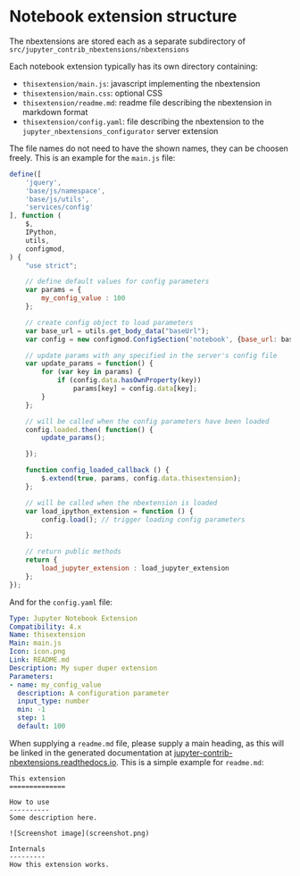 Notebook extension structure
============================

The nbextensions are stored each as a separate subdirectory of
`src/jupyter_contrib_nbextensions/nbextensions`

Each notebook extension typically has its own directory containing:

* `thisextension/main.js`: javascript implementing the nbextension
* `thisextension/main.css`: optional CSS
* `thisextension/readme.md`: readme file describing the nbextension in markdown format
* `thisextension/config.yaml`: file describing the nbextension to the `jupyter_nbextensions_configurator` server extension

The file names do not need to have the shown names, they can be choosen freely.
This is an example for the `main.js` file:

```javascript
define([
    'jquery',
    'base/js/namespace',
    'base/js/utils',
    'services/config'
], function (
    $,
    IPython,
    utils,
    configmod,
) {
    "use strict";

    // define default values for config parameters
    var params = {
        my_config_value : 100
    };

    // create config object to load parameters
    var base_url = utils.get_body_data("baseUrl");
    var config = new configmod.ConfigSection('notebook', {base_url: base_url});

    // update params with any specified in the server's config file
    var update_params = function() {
        for (var key in params) {
            if (config.data.hasOwnProperty(key))
                params[key] = config.data[key];
        }
    };

    // will be called when the config parameters have been loaded
    config.loaded.then( function() {
        update_params();

    });

    function config_loaded_callback () {
        $.extend(true, params, config.data.thisextension);
    };

    // will be called when the nbextension is loaded
    var load_ipython_extension = function () {
        config.load(); // trigger loading config parameters

    };

    // return public methods
    return {
        load_jupyter_extension : load_jupyter_extension
    };
});
```

And for the `config.yaml` file:


```yaml
Type: Jupyter Notebook Extension
Compatibility: 4.x
Name: thisextension
Main: main.js
Icon: icon.png
Link: README.md
Description: My super duper extension
Parameters:
- name: my_config_value
  description: A configuration parameter
  input_type: number
  min: -1
  step: 1
  default: 100
```

When supplying a `readme.md` file, please supply a main heading, as this will
be linked in the generated documentation at
[jupyter-contrib-nbextensions.readthedocs.io](http://jupyter-contrib-nbextensions.readthedocs.io/en/latest/).
This is a simple example for `readme.md`:

    This extension
    ==============

    How to use
    ----------
    Some description here.

    ![Screenshot image](screenshot.png)

    Internals
    ---------
    How this extension works.
